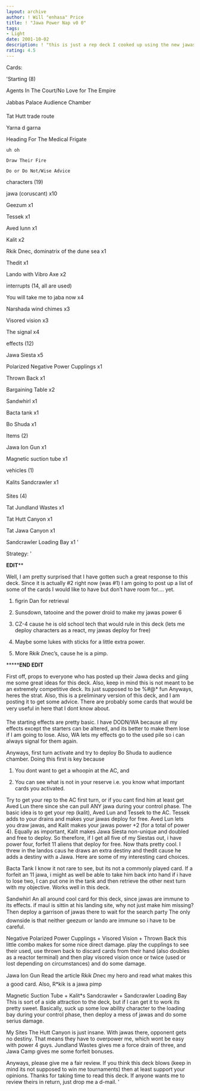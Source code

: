 ```yaml
---
layout: archive
author: ! Will "enhasa" Price
title: ! "Jawa Power Nap v0 0"
tags:
- Light
date: 2001-10-02
description: ! "this is just a rep deck I cooked up using the new jawas.  Its pretty fun, and I did not make it to be a seriously competitive deck.  thanks for reading"
rating: 4.5
---
```

Cards: 

'Starting  (8)

Agents In The Court/No Love for The Empire

Jabbas Palace Audience Chamber

Tat Hutt trade route

Yarna d garna

Heading For The Medical Frigate

	uh oh

	Draw Their Fire

	Do or Do Not/Wise Advice 


characters   (19)

jawa (coruscant) x10

Geezum x1 

Tessek x1 

Aved lunn x1 

Kalit x2 

Rkik Dnec, dominatrix of the dune sea x1

Thedit x1

Lando with Vibro Axe x2


interrupts  (14, all are used)

You will take me to jaba now x4 

Narshada wind chimes x3 

Visored vision x3  

The signal x4


effects (12)

Jawa Siesta x5 

Polarized Negative Power Cupplings x1

Thrown Back x1 

Bargaining Table x2 

Sandwhirl x1 

Bacta tank x1

Bo Shuda x1 


Items (2)

Jawa Ion Gun x1

Magnetic suction tube x1 


vehicles (1)

Kalits Sandcrawler x1


Sites (4)

Tat Jundland Wastes x1

Tat Hutt Canyon x1

Tat Jawa Canyon x1

Sandcrawler Loading Bay x1 '

Strategy: '

************************EDIT**************************

Well, I am pretty surprised that I have gotten such a great response to this deck.  Since it is actually #2 right now (was #1) I am going to post up a list of some of the cards I would like to have but don’t have room for.... yet.

1.  figrin Dan for retrieval

2.  Sunsdown, tatooine and the power droid to make my jawas power 6

3.  CZ-4 cause he is old school tech that would rule in this deck (lets me deploy characters as a react, my jawas deploy for free)

4.  Maybe some lukes with sticks for a little extra power.

5.  More R*kik D*nec’s, cause he is a pimp.

*******************END EDIT**************




First off, props to everyone who has posted up their Jawa decks and giing me some great ideas for this deck.  Also, keep in mind this is not meant to be an extremely competitive deck.  Its just supposed to be %#@* fun  Anyways, heres the strat.  Also, this is a preliminary version of this deck, and I am posting it to get some advice.  There are probably some cards that would be very useful in here that I dont know about.


The starting effects are pretty basic.  I have DODN/WA because all my effects except the starters can be altered, and its better to make them lose if I am going to lose.  Also, WA lets my effects go to the used pile so i can always signal for them again.  


Anyways, first turn activate and try to deploy Bo Shuda to audience chamber.  Doing this first is key because 

1.  You dont want to get a whoopin at the AC, and 

2.  You can see what is not in your reserve i.e. you know what important cards you activated. 

Try to get your rep to the AC first turn, or if you cant find him at least get Aved Lun there since she can pull ANY jawa during your control phase.  The basic idea is to get your rep (kalit), Aved Lun and Tessek to the AC.  Tessek adds to your drains and makes your jawas deploy for free.  Aved Lun lets you draw jawas, and Kalit makes your jawas power +2 (for a total of power 4).  Equally as important, Kalit makes Jawa Siesta non-unique and doubled and free to deploy.  So therefore, if I get all five of my Siestas out, i have power four, forfeit 11 aliens that deploy for free.  Now thats pretty cool.  I threw in the landos caus he draws an extra destiny and thedit cause he adds a destiny with a Jawa.  Here are some of my interesting card choices.


Bacta Tank  I know it not rare to see, but its not a commonly played card.  If a forfeit an 11 jawa, i might as well be able to take him back into hand  if i have to lose two, I can put one in the tank and then retrieve the other next turn with my objective.  Works well in this deck.


Sandwhirl  An all around cool card for this deck, since jawas are immune to its effects.  if maul is sittin at his landing site, why not just make him missing?  Then deploy a garrison of jawas there to wait for the search party   The only downside is that neither geezum or lando are immune so i have to be careful.


Negative Polarized Power Cupplings + Visored Vision + Thrown Back  this little combo makes for some nice direct damage.  play the cupplings to see their used, use thrown back to discard cards from their hand (also doubles as a reactor terminal) and then play visored vision once or twice (used or lost depending on circumstances) and do some damage.


Jawa Ion Gun  Read the article R*kik D*nec my hero and read what makes this a good card.  Also, R*kik is a jawa pimp 


Magnetic Suction Tube + Kalit*s Sandcrawler + Sandcrawler Loading Bay  This is sort of a side attraction to the deck, but if I can get it to work its pretty sweet.  Basically, suck up some low ability character to the loading bay during your control phase, then deploy a mess of jawas and do some serius damage.  


My Sites  The Hutt Canyon is just insane.  With jawas there, opponent gets no destiny.  That means they have to overpower me, which wont be easy with power 4 guys.  Jundland Wastes gives me a force drain of three, and Jawa Camp gives me some forfeit bonuses.


Anyways, please give me a fair review.  If you think this deck blows (keep in mind its not supposed to win me tournaments) then at least support your opinions.  Thanks for taking time to read this deck.  If anyone wants me to review theirs in return, just drop me a d-mail.  '